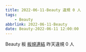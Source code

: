 ```yaml
---
title: 2022-06-11-Beauty 違規 0 人
tags:
    - Beauty
abbrlink: 2022-06-11-Beauty
date: Beauty-2022-06-11 12:00:00
---
```

Beauty 板 [板規連結](https://www.ptt.cc/bbs/Beauty/M.1630069980.A.84B.html)
昨天違規 0 人
